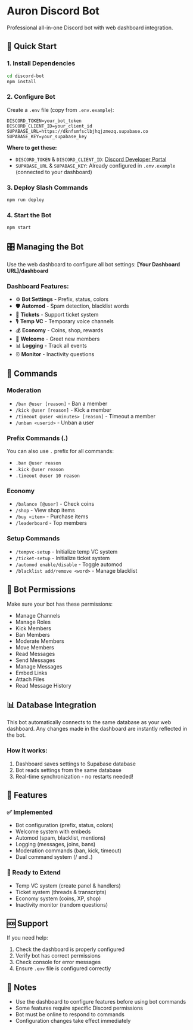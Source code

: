 # Auron Discord Bot

Professional all-in-one Discord bot with web dashboard integration.

## 🚀 Quick Start

### 1. Install Dependencies

```bash
cd discord-bot
npm install
```

### 2. Configure Bot

Create a `.env` file (copy from `.env.example`):

```env
DISCORD_TOKEN=your_bot_token
DISCORD_CLIENT_ID=your_client_id
SUPABASE_URL=https://dknfsmfsclbjhqjzmezq.supabase.co
SUPABASE_KEY=your_supabase_key
```

**Where to get these:**
- `DISCORD_TOKEN` & `DISCORD_CLIENT_ID`: [Discord Developer Portal](https://discord.com/developers/applications)
- `SUPABASE_URL` & `SUPABASE_KEY`: Already configured in `.env.example` (connected to your dashboard)

### 3. Deploy Slash Commands

```bash
npm run deploy
```

### 4. Start the Bot

```bash
npm start
```

## 🎛️ Managing the Bot

Use the web dashboard to configure all bot settings: **[Your Dashboard URL]/dashboard**

### Dashboard Features:
- ⚙️ **Bot Settings** - Prefix, status, colors
- 🛡️ **Automod** - Spam detection, blacklist words
- 🎫 **Tickets** - Support ticket system
- 🎙️ **Temp VC** - Temporary voice channels
- 💰 **Economy** - Coins, shop, rewards
- 👋 **Welcome** - Greet new members
- 📊 **Logging** - Track all events
- ⏰ **Monitor** - Inactivity questions

## 📝 Commands

### Moderation
- `/ban @user [reason]` - Ban a member
- `/kick @user [reason]` - Kick a member
- `/timeout @user <minutes> [reason]` - Timeout a member
- `/unban <userid>` - Unban a user

### Prefix Commands (.)
You can also use `.` prefix for all commands:
- `.ban @user reason`
- `.kick @user reason`
- `.timeout @user 10 reason`

### Economy
- `/balance [@user]` - Check coins
- `/shop` - View shop items
- `/buy <item>` - Purchase items
- `/leaderboard` - Top members

### Setup Commands
- `/tempvc-setup` - Initialize temp VC system
- `/ticket-setup` - Initialize ticket system
- `/automod enable/disable` - Toggle automod
- `/blacklist add/remove <word>` - Manage blacklist

## 🔧 Bot Permissions

Make sure your bot has these permissions:
- Manage Channels
- Manage Roles
- Kick Members
- Ban Members
- Moderate Members
- Move Members
- Read Messages
- Send Messages
- Manage Messages
- Embed Links
- Attach Files
- Read Message History

## 📊 Database Integration

This bot automatically connects to the same database as your web dashboard. Any changes made in the dashboard are instantly reflected in the bot.

### How it works:
1. Dashboard saves settings to Supabase database
2. Bot reads settings from the same database
3. Real-time synchronization - no restarts needed!

## 🎨 Features

### ✅ Implemented
- Bot configuration (prefix, status, colors)
- Welcome system with embeds
- Automod (spam, blacklist, mentions)
- Logging (messages, joins, bans)
- Moderation commands (ban, kick, timeout)
- Dual command system (/ and .)

### 🚧 Ready to Extend
- Temp VC system (create panel & handlers)
- Ticket system (threads & transcripts)
- Economy system (coins, XP, shop)
- Inactivity monitor (random questions)

## 🆘 Support

If you need help:
1. Check the dashboard is properly configured
2. Verify bot has correct permissions
3. Check console for error messages
4. Ensure `.env` file is configured correctly

## 📝 Notes

- Use the dashboard to configure features before using bot commands
- Some features require specific Discord permissions
- Bot must be online to respond to commands
- Configuration changes take effect immediately